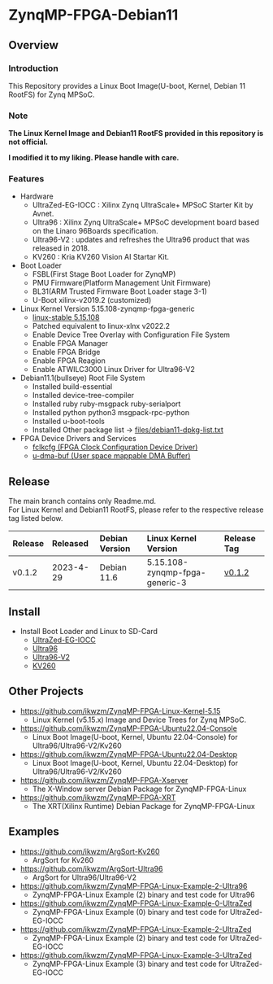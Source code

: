 ZynqMP-FPGA-Debian11
====================================================================================

Overview
------------------------------------------------------------------------------------

### Introduction

This Repository provides a Linux Boot Image(U-boot, Kernel, Debian 11 RootFS) for Zynq MPSoC.

### Note

**The Linux Kernel Image and Debian11 RootFS provided in this repository is not official.**

**I modified it to my liking. Please handle with care.**


### Features

* Hardware
  + UltraZed-EG-IOCC : Xilinx Zynq UltraScale+ MPSoC Starter Kit by Avnet.
  + Ultra96    : Xilinx Zynq UltraScale+ MPSoC development board based on the Linaro 96Boards specification. 
  + Ultra96-V2 : updates and refreshes the Ultra96 product that was released in 2018.
  + KV260      : Kria KV260 Vision AI Startar Kit.
* Boot Loader
  + FSBL(First Stage Boot Loader for ZynqMP)
  + PMU Firmware(Platform Management Unit Firmware)
  + BL31(ARM Trusted Firmware Boot Loader stage 3-1)
  + U-Boot xilinx-v2019.2 (customized)
* Linux Kernel Version 5.15.108-zynqmp-fpga-generic
  + [linux-stable 5.15.108](https://git.kernel.org/pub/scm/linux/kernel/git/stable/linux.git//tag/?h=v5.15.108)
  + Patched equivalent to linux-xlnx v2022.2
  + Enable Device Tree Overlay with Configuration File System
  + Enable FPGA Manager
  + Enable FPGA Bridge
  + Enable FPGA Reagion
  + Enable ATWILC3000 Linux Driver for Ultra96-V2
* Debian11.1(bullseye) Root File System
  + Installed build-essential
  + Installed device-tree-compiler
  + Installed ruby ruby-msgpack ruby-serialport
  + Installed python python3 msgpack-rpc-python
  + Installed u-boot-tools
  + Installed Other package list -> [files/debian11-dpkg-list.txt](files/debian11-dpkg-list.txt)
* FPGA Device Drivers and Services
  + [fclkcfg    (FPGA Clock Configuration Device Driver)](https://github.com/ikwzm/fclkcfg)
  + [u-dma-buf  (User space mappable DMA Buffer)](https://github.com/ikwzm/udmabuf)

Release
------------------------------------------------------------------------------------

The main branch contains only Readme.md.     
For Linux Kernel and Debian11 RootFS, please refer to the respective release tag listed below.

| Release  | Released  | Debian Version | Linux Kernel Version           | Release Tag |
|:---------|:----------|:---------------|:-------------------------------|:------------|
| v0.1.2   | 2023-4-29 | Debian 11.6    | 5.15.108-zynqmp-fpga-generic-3 | [v0.1.2](https://github.com/ikwzm/ZynqMP-FPGA-Debian11/tree/v0.1.2)

Install
------------------------------------------------------------------------------------

* Install Boot Loader and Linux to SD-Card
  + [UltraZed-EG-IOCC](doc/install/ultrazed-eg-iocc.md)
  + [Ultra96](doc/install/ultra96.md)
  + [Ultra96-V2](doc/install/ultra96v2.md)
  + [KV260](doc/install/kv260.md)

Other Projects
------------------------------------------------------------------------------------

* https://github.com/ikwzm/ZynqMP-FPGA-Linux-Kernel-5.15
  + Linux Kernel (v5.15.x) Image and Device Trees for Zynq MPSoC.
* https://github.com/ikwzm/ZynqMP-FPGA-Ubuntu22.04-Console
  + Linux Boot Image(U-boot, Kernel, Ubuntu 22.04-Console) for Ultra96/Ultra96-V2/Kv260
* https://github.com/ikwzm/ZynqMP-FPGA-Ubuntu22.04-Desktop
  + Linux Boot Image(U-boot, Kernel, Ubuntu 22.04-Desktop) for Ultra96/Ultra96-V2/Kv260
* https://github.com/ikwzm/ZynqMP-FPGA-Xserver
  + The X-Window server Debian Package for ZynqMP-FPGA-Linux
* https://github.com/ikwzm/ZynqMP-FPGA-XRT
  + The XRT(Xilinx Runtime) Debian Package for ZynqMP-FPGA-Linux


Examples
------------------------------------------------------------------------------------

* https://github.com/ikwzm/ArgSort-Kv260
  + ArgSort for Kv260
* https://github.com/ikwzm/ArgSort-Ultra96
  + ArgSort for Ultra96/Ultra96-V2
* https://github.com/ikwzm/ZynqMP-FPGA-Linux-Example-2-Ultra96
  + ZynqMP-FPGA-Linux Example (2) binary and test code for Ultra96
* https://github.com/ikwzm/ZynqMP-FPGA-Linux-Example-0-UltraZed
  + ZynqMP-FPGA-Linux Example (0) binary and test code for UltraZed-EG-IOCC
* https://github.com/ikwzm/ZynqMP-FPGA-Linux-Example-2-UltraZed
  + ZynqMP-FPGA-Linux Example (2) binary and test code for UltraZed-EG-IOCC
* https://github.com/ikwzm/ZynqMP-FPGA-Linux-Example-3-UltraZed
  + ZynqMP-FPGA-Linux Example (3) binary and test code for UltraZed-EG-IOCC
